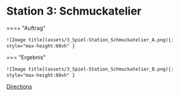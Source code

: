 
# Station 3: Schmuckatelier


===+ "Auftrag"

    ![Image title](assets/3_Spiel-Station_Schmuckatelier_A.png){: style="max-height:60vh" }


=== "Ergebnis"

    ![Image title](assets/3_Spiel-Station_Schmuckatelier_B.png){: style="max-height:60vh" }


[Directions](https://www.google.com/maps/dir/?api=1&travelmode=walking&destination=47.7997359,13.0224391)